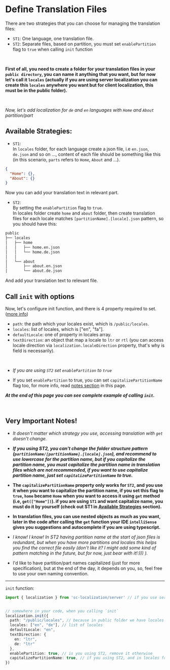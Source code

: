 # Define Translation Files
There are two strategies that you can choose for managing the translation files:
- `ST1`: One language, one translation file.
- `ST2`: Separate files, based on partition, you must set `enablePartition` flag to `true` when calling `init` function
<br>

**First of all, you need to create a folder for your translation files in your `public directory`, you can name it anything that you want, but for now let's call it `locales` (actually if you are using server localization you can create this `locales` anywhere you want but for client localization, this must be in the public folder).**

<br>

*Now, let's add localization for `de` and `en` languages with `Home` and `About` partition/part* <br>

## Available Strategies:
* `ST1`: <br>
In `locales` folder, for each language create a json file, i.e `en.json`, `de.json` and so on ..., content of each file should be something like this (in this scenario, `parts` refers to `Home`, `About` and ...).

```json
{
  "Home": {},
  "About": {}
}
```
Now you can add your translation text in relevant part. <br>

* `ST2`: <br>
By setting the `enablePartition` flag to `true`. <br>
In locales folder create `home` and `about` folder, then create translation files for each locale matches `[partitionName].[locale].json` pattern, so you should have this: <br>


```bash
public
├── locales
│   ├── home
│   │   ├── home.en.json
│   │   └── home.de.json
│   │     
│   └── about
│       ├── about.en.json
│       └── about.de.json   
```
And add your translation text to relevant file. <br>

## Call `init` with options
Now, let's configure init function, and there is 4 property required to set. ([more info](../docs/sc-localization.localizationoptions.md))
- `path`: the path which your locales exist, which is `/public/locales`.
- `locales`: list of locales, which is ["en", "fa"].
- `defaultLocale`: one of property in locales array.
- `textDirection`: an object that map a locale to `ltr` or `rtl` (you can access locale direction via `localization.localeDirection` property, that's why is field is necessarily).

<br>

+ *If you are using `ST2` set `enablePartition` to `true`* <br>

+ If you set `enablePartition` to true, you can set `capitalizePartitionName` flag too, for more info, read [notes section](#very-important-notes) in this page.<br>


***At the end of this page you can see complete example of calling `init`.***

<br>



## Very Important Notes!
- *It doesn't matter which strategy you use, accessing translation with `get` doesn't change.*

- ***If you using ST2, you can't change the folder structure pattern (`partitionName/[partitionName].[locale].json`), and recommend to use lowercase for the partition name, but if you capitalize the partition name, you must capitalize the partition name in translation files which are not recommended, if you want to use capitalize partition name, just set `capitalizePartitionName` to true.***

- **The `capitalizePartitionName` property only works for `ST2`, and you use it when you want to capitalize the partition name, if you set this flag to `true`, `home` became `Home` when you want to access it using `get` method (i.e, `get(["Home"])`). if you are using `ST1` and want capitalize name, you must do it by yourself (check out ST1 in [Available Strategies](#available-strategies) section).**

- **In translation files, you can use nested objects as much as you want, later in the code after calling the `get` function your IDE `intelliSense` gives you suggestions and autocomplete if you are using typescript.**

- *I know! I know! In ST2 having partition name at the start of json files is redundant, but when you have more partitions and locales this helps you find the correct file easily (don't like it? I might add some kind of pattern matching in the future, but for now, just bear with it!:))) ).*

- I'd like to have partition/part names capitalized (just for more specification), but at the end of the day, it depends on you, so, feel free to use your own naming convention.

<hr>

`init` function:

```ts
import { localization } from 'sc-localization/server' // if you use server localization


// somewhere in your code, when you calling `init`
localization.init({
  path: "/public/locales", // because in public folder we have locales folder which contain localization files
  locales: ["en", "de"], // list of locales
  defaultLocale: "en",
  textDirection: {
    en: "ltr",
    de: "ltr"
  },
  enablePartition: true, // is you using ST2, remove it otherwise
  capitalizePartitionName: true, // if you using ST2, and in locales folder have lowercase partition, but want to use uppercase when you use `get`
})

```